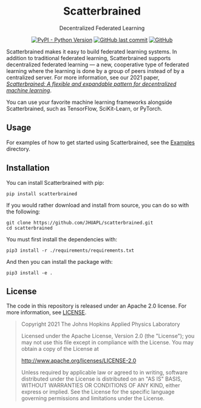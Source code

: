 
<h1 align='center'>Scatterbrained</h1>
<p align='center'>Decentralized Federated Learning</p>
<p align='center'>
<a href="https://pypi.org/project/scatterbrained/"><img alt="PyPI - Python Version" src="https://img.shields.io/pypi/pyversions/scatterbrained?style=for-the-badge"></a>
<a href="https://github.com/JHUAPL/scatterbrained"><img alt="GitHub last commit" src="https://img.shields.io/github/last-commit/JHUAPL/scatterbrained?style=for-the-badge"></a>
<a href="https://www.apache.org/licenses/LICENSE-2.0"><img alt="GitHub" src="https://img.shields.io/github/license/JHUAPL/scatterbrained?style=for-the-badge"></a>
</p>


Scatterbrained makes it easy to build federated learning systems. In addition to traditional federated learning, Scatterbrained supports decentralized federated learning — a new, cooperative type of federated learning where the learning is done by a group of peers instead of by a centralized server. For more information, see our 2021 paper, [_Scatterbrained: A flexible and expandable pattern for decentralized machine learning_](#).

You can use your favorite machine learning frameworks alongside Scatterbrained, such as TensorFlow, SciKit-Learn, or PyTorch.

## Usage

For examples of how to get started using Scatterbrained, see the [Examples](examples/) directory.

## Installation

You can install Scatterbrained with pip:

```shell
pip install scatterbrained
```

If you would rather download and install from source, you can do so with the following:

```shell
git clone https://github.com/JHUAPL/scatterbrained.git
cd scatterbrained
```

You must first install the dependencies with:

```shell
pip3 install -r ./requirements/requirements.txt
```

And then you can install the package with:

```shell
pip3 install -e .
```

## License

The code in this repository is released under an Apache 2.0 license. For more information, see [LICENSE](LICENSE).

> Copyright 2021 The Johns Hopkins Applied Physics Laboratory
>
> Licensed under the Apache License, Version 2.0 (the "License");
> you may not use this file except in compliance with the License.
> You may obtain a copy of the License at
>
>   http://www.apache.org/licenses/LICENSE-2.0
>
> Unless required by applicable law or agreed to in writing, software
> distributed under the License is distributed on an "AS IS" BASIS,
> WITHOUT WARRANTIES OR CONDITIONS OF ANY KIND, either express or implied.
> See the License for the specific language governing permissions and
> limitations under the License.
